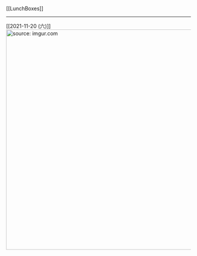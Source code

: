 [[LunchBoxes]]

---

[[2021-11-20 (六)]] 
<a href="https://imgur.com/BBIpPyj"><img src="https://i.imgur.com/BBIpPyj.jpg" title="source: imgur.com" width="600px" /></a>
